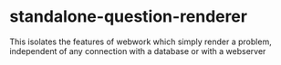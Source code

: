 standalone-question-renderer
============================

This isolates the features of webwork which simply render a problem, independent of any connection with a database or with a webserver